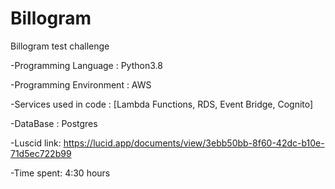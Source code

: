 # Billogram
Billogram test challenge

-Programming Language : Python3.8

-Programming Environment : AWS

-Services used in code : [Lambda Functions, RDS, Event Bridge, Cognito]

-DataBase : Postgres

-Luscid link: https://lucid.app/documents/view/3ebb50bb-8f60-42dc-b10e-71d5ec722b99

-Time spent: 4:30 hours

